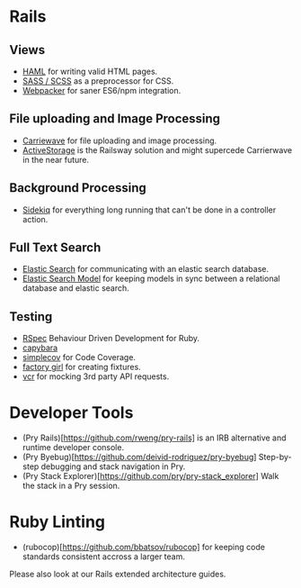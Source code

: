 # Rails

## Views

- [HAML](http://haml.info/) for writing valid HTML pages.
- [SASS / SCSS](http://sass-lang.com/) as a preprocessor for CSS.
- [Webpacker](https://github.com/rails/webpacker) for saner ES6/npm integration.

## File uploading and Image Processing

- [Carriewave](https://github.com/carrierwaveuploader/carrierwave) for file uploading and image processing.
- [ActiveStorage](https://github.com/rails/rails/tree/master/activestorage) is the Railsway solution and might supercede Carrierwave in the near future.

## Background Processing

- [Sidekiq](https://github.com/mperham/sidekiq) for everything long running that can't be done in a controller action.


## Full Text Search

- [Elastic Search](https://github.com/elastic/elasticsearch-rails) for communicating with an elastic search database.
- [Elastic Search Model](https://github.com/elastic/elasticsearch-rails/tree/master/elasticsearch-model) for keeping models in sync between a relational database and elastic search.

## Testing

- [RSpec](http://rspec.info/) Behaviour Driven
Development for Ruby.
- [capybara](https://github.com/teamcapybara/capybara)
- [simplecov](https://github.com/colszowka/simplecov) for Code Coverage.
- [factory girl](https://github.com/thoughtbot/factory_girl) for creating fixtures.
- [vcr](https://github.com/vcr/vcr) for mocking 3rd party API requests.

# Developer Tools

- (Pry Rails)[https://github.com/rweng/pry-rails] is an IRB alternative and runtime developer console.
- (Pry Byebug)[https://github.com/deivid-rodriguez/pry-byebug] Step-by-step debugging and stack navigation in Pry.
- (Pry Stack Explorer)[https://github.com/pry/pry-stack_explorer] Walk the stack in a Pry session.

# Ruby Linting

- (rubocop)[https://github.com/bbatsov/rubocop] for keeping code standards consistent accross a larger team.

Please also look at our Rails extended architecture guides.

